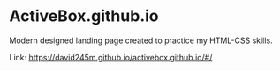 # ActiveBox.github.io
 Modern designed landing page created to practice my HTML-CSS skills.
 
 Link: https://david245m.github.io/activebox.github.io/#/
